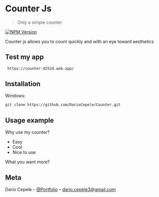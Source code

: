 # Counter Js
> Only a simple counter

[![NPM Version][npm-image]][npm-url]

Counter js allows you to count quickly and with an eye toward aesthetics

## Test my app

```sh
 https://counter-d252d.web.app/
```

## Installation

Windows:

```sh
git clone https://github.com/DarioCepele/Counter.git
```

## Usage example

Why use my counter?

* Easy
* Cool
* Nice to use

What you want more?

## Meta

Dario Cepele – [@Portfolio](https://dariocepele.github.io/) – dario.cepele3@gmail.com

<!-- Markdown link & img dfn's -->
[npm-image]: https://img.shields.io/npm/v/npm
[npm-url]: https://npmjs.org/package/datadog-metrics
